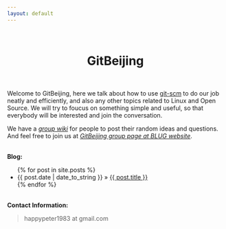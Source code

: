 ```yaml
---
layout: default
---
```

<br />
<h1 style="text-align:center">GitBeijing</h1>
<br />

Welcome to GitBeijing, here we talk about how to use [git-scm][git] to do our
job neatly and efficiently, and also any other topics related to Linux and
Open Source. We will try to foucus on something simple and useful, so that
everybody will be interested and join the conversation.

[git]: http://git-scm.com

We have a 
<i><a href="http://github.com/happypeter/GitBeijing/wiki">group wiki</a></i>
for people to post their random ideas and questions. And feel free to 
join us at <i><a href="http://www.beijinglug.org/en/index.php?option=com_groupjive&action=gj.core.groups.showgroup&groupid=31&Itemid=134http://www.beijinglug.org/en/index.php?option=com_groupjive&action=gj.core.groups.showgroup&groupid=31&Itemid=134">GitBeijing group page at BLUG website</a></i>.

<p><br /><b>Blog:</b></p>
  <ul class="posts">
    {% for post in site.posts %}
      <li><span>{{ post.date | date_to_string }}</span> &raquo; <a href="/GitBeijing{{ post.url }}">{{ post.title }}</a></li>
    {% endfor %}
  </ul>

<p><br /><b>Contact Information:</b></p>

<blockquote>
<p>
happypeter1983 at gmail.com
</p>
</blockquote>


